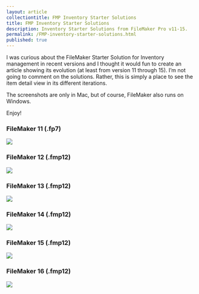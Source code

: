 ```yaml
---
layout: article
collectiontitle: FMP Inventory Starter Solutions
title: FMP Inventory Starter Solutions
description: Inventory Starter Solutions from FileMaker Pro v11-15.
permalink: /FMP-inventory-starter-solutions.html
published: true
---
```

I was curious about the FileMaker Starter Solution for Inventory management in recent versions and I thought it would fun to create an article showing its evolution (at least from version 11 through 15).  I’m not going to comment on the solutions.  Rather, this is simply a place to see the item detail view in its different iterations.

The screenshots are only in Mac, but of course, FileMaker also runs on Windows.

Enjoy!

### FileMaker 11 (.fp7)

![](http://newleafdata.com/images/fmp_Inventory_Starter_Solution_11.png)

### FileMaker 12 (.fmp12)

![](http://newleafdata.com/images/fmp_Inventory_Starter_Solution_12.png)


### FileMaker 13 (.fmp12)

![](http://newleafdata.com/images/fmp_Inventory_Starter_Solution_13.png)


### FileMaker 14 (.fmp12)

![](http://newleafdata.com/images/fmp_Inventory_Starter_Solution_14.png)


### FileMaker 15 (.fmp12)

![](http://newleafdata.com/images/fmp_Inventory_Starter_Solution_15.png)


### FileMaker 16 (.fmp12)

![](http://newleafdata.com/images/fmp_Inventory_Starter_Solution_16.png)



